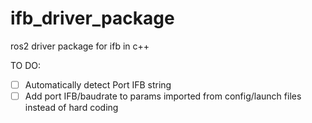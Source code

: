 # ifb_driver_package
ros2 driver package for ifb in c++

TO DO:
- [ ] Automatically detect Port IFB string
- [ ] Add port IFB/baudrate to params imported from config/launch files instead of hard coding
